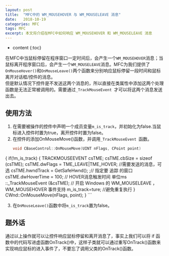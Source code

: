 ```yaml
---
layout: post
title:  "MFC中的 WM_MOUSEHOVER 与 WM_MOUSELEAVE 消息"
date:   2018-10-19 
categories: MFC
tags: MFC
excerpt: 本文将介绍在MFC中如何响应 WM_MOUSEHOVER 和 WM_MOUSELEAVE 消息
---
```


* content
{:toc}

在MFC中当鼠标停留在程序窗口一定时间后，会产生一个`WM_MOUSEHOVER`消息；当鼠标离开程序窗口后，会产生一个`WM_MOUSELEAVE`消息。MFC为我们提供了`OnMouseHover()`和`OnMouseLeave()`两个函数来分别响应鼠标停留一段时间和鼠标离开对话框/控件的消息。  
但是默认情况下控件是不发送这两个消息的，所以直接在类属性中添加这两个处理函数是无法正常被调用的。需要通过`_TrackMouseEvent `才可以将这两个消息发送出去。

## 使用方法
1. 在需要被操作的控件中声明一个成员变量`m_is_track`，并初始化为false.当鼠标进入控件时置为true，离开控件时置为false。
2. 在控件的添加OnMouseMove()函数，并调用`_TrackMouseEvent `函数。
	```cpp
    void CBaseControl::OnMouseMove(UINT nFlags, CPoint point)
{
	if(!m_is_track) 
	{ 
		  TRACKMOUSEEVENT csTME;
          csTME.cbSize = sizeof (csTME);
          csTME.dwFlags = TME_LEAVE|TME_HOVER; //需要发送的消息，可选
          csTME.hwndTrack = GetSafeHwnd(); ;// 指定要 追踪 的窗口 
          csTME.dwHoverTime = 100;  // HOVER消息触发时间 单位ms
          ::_TrackMouseEvent (&csTME); // 开启 Windows 的 WM_MOUSELEAVE ， WM_MOUSEHOVER 事件支持
          m_is_track=ture; //避免重复执行
	}
	CWnd::OnMouseMove(nFlags, point);
}
    ```

3. 在`OnMouseLeave()`函数中将`m_is_track`置为false。

## 题外话

通过以上操作就可以让控件响应鼠标停留和离开消息了，事实上我们可以将 if 函数中的代码写进虚函数OnTrack()中，这样子类就可以通过重写OnTrack()函数来实现响应鼠标的进入事件了，不要忘了调用父类的OnTrack()函数。

